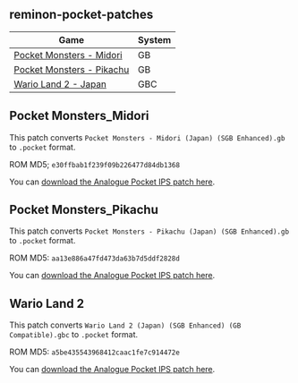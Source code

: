 ## reminon-pocket-patches

Game | System
--- | ---
[Pocket Monsters - Midori](#Pocket-Monsters_Midori) | GB
[Pocket Monsters - Pikachu](#Pocket-Monsters_Pikachu) | GB
[Wario Land 2 - Japan](#Wario-Land-2) | GBC

## Pocket Monsters_Midori

This patch converts `Pocket Monsters - Midori (Japan) (SGB Enhanced).gb` to `.pocket` format.

ROM MD5; `e30ffbab1f239f09b226477d84db1368`

You can [download the Analogue Pocket IPS patch here](https://github.com/reminon/reminon-pocket-patches/raw/main/Pocket%20Monsters%20-%20Midori%20(Japan)%20(SGB%20Enhanced).ips).

## Pocket Monsters_Pikachu

This patch converts `Pocket Monsters - Pikachu (Japan) (SGB Enhanced).gb` to `.pocket` format.

ROM MD5: `aa13e886a47fd473da63b7d5ddf2828d`

You can [download the Analogue Pocket IPS patch here](https://github.com/reminon/pocket-patches/raw/main/Pocket%20Monsters%20-%20Pikachu%20(Japan)%20(SGB%20Enhanced).ips).

## Wario Land 2

This patch converts `Wario Land 2 (Japan) (SGB Enhanced) (GB Compatible).gbc` to `.pocket` format.

ROM MD5: `a5be435543968412caac1fe7c914472e`

You can [download the Analogue Pocket IPS patch here](https://github.com/reminon/pocket-patches/raw/main/Wario%20Land%202%20(Japan)%20(SGB%20Enhanced)%20(GB%20Compatible).ips).
